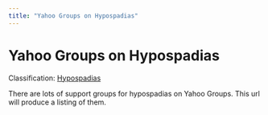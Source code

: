 ```yaml
---
title: "Yahoo Groups on Hypospadias"
---
```



Yahoo Groups on Hypospadias
===========================

Classification: [Hypospadias][1]

There are lots of support groups for hypospadias on Yahoo Groups. This url will produce a listing of them.


[1]: /taxonomy/term/16





